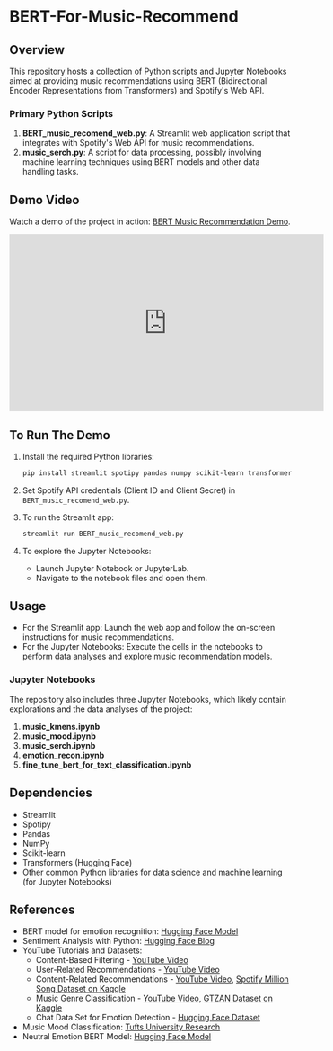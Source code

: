# BERT-For-Music-Recommend


## Overview
This repository hosts a collection of Python scripts and Jupyter Notebooks aimed at providing music recommendations using BERT (Bidirectional Encoder Representations from Transformers) and Spotify's Web API.

### Primary Python Scripts
1. **BERT_music_recomend_web.py**: A Streamlit web application script that integrates with Spotify's Web API for music recommendations.
2. **music_serch.py**: A script for data processing, possibly involving machine learning techniques using BERT models and other data handling tasks.


## Demo Video
Watch a demo of the project in action: [BERT Music Recommendation Demo](https://youtu.be/54a0q762CI0).

<iframe width="560" height="315" src="https://www.youtube.com/embed/54a0q762CI0?si=DmwI05pGTOcHvxw4" title="YouTube video player" frameborder="0" allow="accelerometer; autoplay; clipboard-write; encrypted-media; gyroscope; picture-in-picture; web-share" allowfullscreen></iframe>


## To Run The Demo
1. Install the required Python libraries:
   ```bash
   pip install streamlit spotipy pandas numpy scikit-learn transformers jupyter
   ```

2. Set Spotify API credentials (Client ID and Client Secret) in `BERT_music_recomend_web.py`.

3. To run the Streamlit app:
   ```bash
   streamlit run BERT_music_recomend_web.py
   ```

4. To explore the Jupyter Notebooks:
   - Launch Jupyter Notebook or JupyterLab.
   - Navigate to the notebook files and open them.

## Usage
- For the Streamlit app: Launch the web app and follow the on-screen instructions for music recommendations.
- For the Jupyter Notebooks: Execute the cells in the notebooks to perform data analyses and explore music recommendation models.


### Jupyter Notebooks
The repository also includes three Jupyter Notebooks, which likely contain explorations and the data analyses of the project:
1. **music_kmens.ipynb**
2. **music_mood.ipynb**
3. **music_serch.ipynb**
4. **emotion_recon.ipynb**
5. **fine_tune_bert_for_text_classification.ipynb**


## Dependencies
- Streamlit
- Spotipy
- Pandas
- NumPy
- Scikit-learn
- Transformers (Hugging Face)
- Other common Python libraries for data science and machine learning (for Jupyter Notebooks)


## References
- BERT model for emotion recognition: [Hugging Face Model](https://huggingface.co/bhadresh-savani/bert-base-uncased-emotion?text=I+like+you.+I+love+you)
- Sentiment Analysis with Python: [Hugging Face Blog](https://huggingface.co/blog/sentiment-analysis-python)
- YouTube Tutorials and Datasets:
  - Content-Based Filtering - [YouTube Video](https://www.youtube.com/watch?v=uDzLxos0lNU&t=555s)
  - User-Related Recommendations - [YouTube Video](https://www.youtube.com/watch?v=gaZKjAKfe0s)
  - Content-Related Recommendations - [YouTube Video](https://www.youtube.com/watch?v=jm9JamrbSv8), [Spotify Million Song Dataset on Kaggle](https://www.kaggle.com/datasets/notshrirang/spotify-million-song-dataset)
  - Music Genre Classification - [YouTube Video](https://www.youtube.com/watch?v=doUTqWUAuDw), [GTZAN Dataset on Kaggle](https://www.kaggle.com/datasets/andradaolteanu/gtzan-dataset-music-genre-classification/data)
  - Chat Data Set for Emotion Detection - [Hugging Face Dataset](https://huggingface.co/datasets/daily_dialog)
- Music Mood Classification: [Tufts University Research](https://sites.tufts.edu/eeseniordesignhandbook/2015/music-mood-classification/?source=post_page-----b2dda2bf455--------------------------------)
- Neutral Emotion BERT Model: [Hugging Face Model](https://huggingface.co/cardiffnlp/twitter-roberta-base-sentiment)
